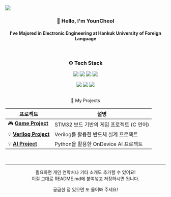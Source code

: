 <!-- 헤더 이미지 -->
<img src="https://capsule-render.vercel.app/api?type=waving&color=dfbcf7&height=120&section=header&fontSize=50&fontColor=FFFFFF" />

<!-- 소개 -->
<h3 align="center">👋 Hello, I'm <strong>YounCheol</strong></h3>
<h4 align="center">I've Majored in Electronic Engineering at Hankuk University of Foreign Language</h4>

<br>

<!-- 기술 스택 -->
<h3 align="center">⚙️ Tech Stack</h3> 
<p align="center">
  <img src="https://img.shields.io/badge/Verilog-1E90FF?style=for-the-badge&logo=verilog&logoColor=white" />
  <img src="https://img.shields.io/badge/SystemVerilog-7B68EE?style=for-the-badge&logo=verilog&logoColor=white" />
  <img src="https://img.shields.io/badge/Python-3776AB?style=for-the-badge&logo=python&logoColor=white" />
  <img src="https://img.shields.io/badge/C-00599C?style=for-the-badge&logo=c&logoColor=white" />
</p>
<p align="center">
  <img src="https://img.shields.io/badge/Git-F05032?style=for-the-badge&logo=git&logoColor=white" />
  <img src="https://img.shields.io/badge/Jira-0052CC?style=for-the-badge&logo=jira&logoColor=white" />
  <img src="https://img.shields.io/badge/Linear-5E6AD2?style=for-the-badge&logo=linear&logoColor=white" />
</p>

<br>

<!-- 프로젝트 -->
<div align="center">📂 My Projects</h3>



| 프로젝트 | 설명 |
| -------- | ---- |
| 🎮 [**Game Project**](https://github.com/abcu7832/AI-SYSTEMSEMI_DESIGN_2nd/tree/...) | STM32 보드 기반의 게임 프로젝트 (C 언어) |
| 💡 [**Verilog Project**](https://github.com/abcu7832/AI-SYSTEMSEMI_DESIGN_2nd/tree/...) | Verilog를 활용한 반도체 설계 프로젝트 |
| 💡 [**AI Project**](https://github.com/abcu7832/AI-SYSTEMSEMI_DESIGN_2nd/tree/...) | Python을 활용한 OnDevice AI 프로젝트 |
<br>

---

필요하면 개인 연락처나 기타 소개도 추가할 수 있어요!  
이걸 그대로 README.md에 붙여넣고 저장하시면 됩니다.  

궁금한 점 있으면 또 물어봐 주세요!
